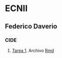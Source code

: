 # ECNII
## Federico Daverio
### CIDE
1. [Tarea 1](https://federicodaverio.github.io/ECNII/Tarea_1_Federico_Daverio.html). Archivo [Rmd](https://federicodaverio.github.io/ECNII/Tarea_1_Federico_Daverio.Rmd)
